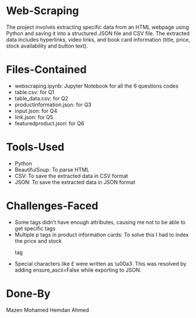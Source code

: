# Web-Scraping
The project involves extracting specific data from an HTML webpage using Python and saving it into a structured JSON file and CSV file.
The extracted data includes hyperlinks, video links, and book card information (title, price, stock availability and button text).

# Files-Contained
- webscraping.ipynb: Jupyter Notebook for all the 6 questions codes
- table.csv: for Q1
- table_data.csv: for Q2
- productinformation.json: for Q3
- input.json: for Q4
- link.json: for Q5
- featuredproduct.json: for Q6

# Tools-Used
- Python
- BeautifulSoup: To parse HTML
- CSV: To save the extracted data in CSV format
- JSON: To save the extracted data in JSON format

# Challenges-Faced
- Some tags didn't have enough attributes, causing me not to be able to get specific tags
- Multiple p tags in product information cards: To solve this I had to index the price and stock <p> tag
- Special characters like £ were written as \u00a3: This was resolved by adding ensure_ascii=False while exporting to JSON.

# Done-By
Mazen Mohamed Hemdan Ahmed


